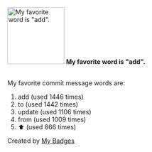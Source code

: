 <img src="https://my-badges.github.io/my-badges/favorite-word.png" alt="My favorite word is &quot;add&quot;." title="My favorite word is &quot;add&quot;." width="128">
<strong>My favorite word is &quot;add&quot;.</strong>
<br><br>

My favorite commit message words are:

1. add (used 1446 times)
2. to (used 1442 times)
3. update (used 1106 times)
4. from (used 1009 times)
5. :arrow_up: (used 866 times)


Created by <a href="https://github.com/my-badges/my-badges">My Badges</a>